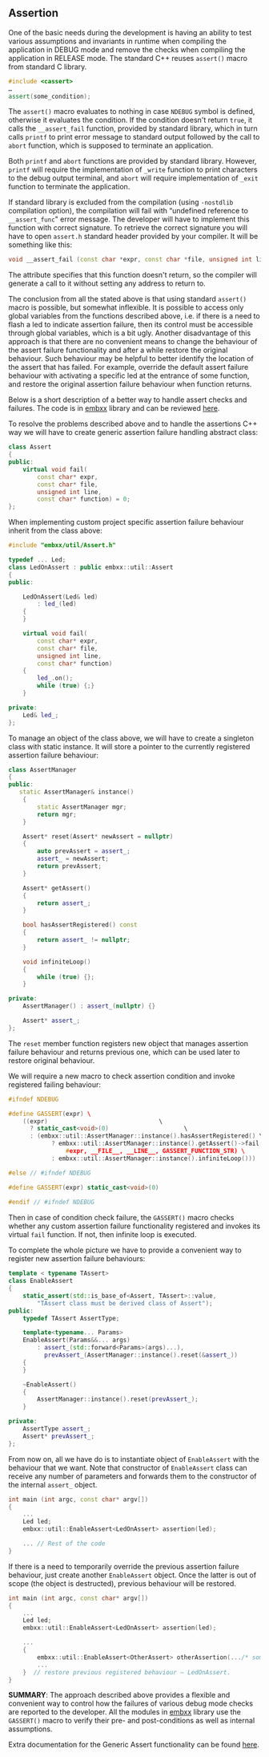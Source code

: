 ## Assertion

One of the basic needs during the development is having an ability to test various assumptions and invariants in runtime when compiling the application in DEBUG mode and remove the checks when compiling the application in RELEASE mode. The standard C++ reuses `assert()` macro from standard C library. 
```cpp
#include <cassert>
…
assert(some_condition);
```

The `assert()` macro evaluates to nothing in case `NDEBUG` symbol is defined, otherwise it evaluates the condition. If the condition doesn't return `true`, it calls the `__assert_fail` function, provided by standard library, which in turn calls `printf` to print error message to standard output followed by the call to `abort` function, which is supposed to terminate an application.

Both `printf` and `abort` functions are provided by standard library. However, `printf` will require the implementation of `_write` function to print characters to the debug output terminal, and `abort` will require implementation of `_exit` function to terminate the application.

If standard library is excluded from the compilation (using `-nostdlib` compilation option), the compilation will fail with “undefined reference to `__assert_func`" error message. The developer will have to implement this function with correct signature. To retrieve the correct signature you will have to open `assert.h` standard header provided by your compiler. It will be something like this:
```cpp
void __assert_fail (const char *expr, const char *file, unsigned int line, const char *function) __attribute__ ((__noreturn__)); 
```

The attribute specifies that this function doesn't return, so the compiler will generate a call to it without setting any address to return to.

The conclusion from all the stated above is that using standard `assert()` macro is possible, but somewhat inflexible. It is possible to access only global variables from the functions described above, i.e. if there is a need to flash a led to indicate assertion failure, then its control must be accessible through global variables, which is a bit ugly. Another disadvantage of this approach is that there are no convenient means to change the behaviour of the assert failure functionality and after a while restore the original behaviour. Such behaviour may be helpful to better identify the location of the assert that has failed. For example, override the default assert failure behaviour with activating a specific led at the entrance of some function, and restore the original assertion failure behaviour when function returns.

Below is a short description of a better way to handle assert checks and failures. The code is in [embxx](https://github.com/arobenko/embxx) library and can be reviewed [here](https://github.com/arobenko/embxx/blob/master/embxx/util/Assert.h).

To resolve the problems described above and to handle the assertions C++ way we will have to create generic assertion failure handling abstract class:
```cpp
class Assert 
{ 
public: 
    virtual void fail( 
        const char* expr, 
        const char* file, 
        unsigned int line, 
        const char* function) = 0; 
}; 
```

When implementing custom project specific assertion failure behaviour inherit from the class above:
```cpp
#include "embxx/util/Assert.h" 

typedef ... Led; 
class LedOnAssert : public embxx::util::Assert 
{ 
public: 

    LedOnAssert(Led& led) 
        : led_(led) 
    { 
    } 

    virtual void fail( 
        const char* expr, 
        const char* file, 
        unsigned int line, 
        const char* function) 
    { 
        led_.on(); 
        while (true) {;} 
    } 

private: 
    Led& led_; 
}; 
```

To manage an object of the class above, we will have to create a singleton class with static instance. It will store a pointer to the currently registered assertion failure behaviour:
```cpp
class AssertManager 
{ 
public: 
   static AssertManager& instance() 
    { 
        static AssertManager mgr; 
        return mgr; 
    } 

    Assert* reset(Assert* newAssert = nullptr) 
    { 
        auto prevAssert = assert_; 
        assert_ = newAssert; 
        return prevAssert; 
    } 

    Assert* getAssert() 
    { 
        return assert_; 
    } 

    bool hasAssertRegistered() const 
    { 
        return assert_ != nullptr; 
    } 

    void infiniteLoop() 
    { 
        while (true) {}; 
    } 

private: 
    AssertManager() : assert_(nullptr) {} 

    Assert* assert_; 
}; 
```

The `reset` member function registers new object that manages assertion failure behaviour and returns previous one, which can be used later to restore original behaviour.

We will require a new macro to check assertion condition and invoke registered failing behaviour:
```cpp
#ifndef NDEBUG 

#define GASSERT(expr) \ 
    ((expr)                               \ 
      ? static_cast<void>(0)                     \ 
      : (embxx::util::AssertManager::instance().hasAssertRegistered() \ 
            ? embxx::util::AssertManager::instance().getAssert()->fail( \ 
                #expr, __FILE__, __LINE__, GASSERT_FUNCTION_STR) \ 
            : embxx::util::AssertManager::instance().infiniteLoop())) 

#else // #ifndef NDEBUG 

#define GASSERT(expr) static_cast<void>(0) 
 
#endif // #ifndef NDEBUG 
```

Then in case of condition check failure, the `GASSERT()` macro checks whether any custom assertion failure functionality registered and invokes its virtual `fail` function. If not, then infinite loop is executed.

To complete the whole picture we have to provide a convenient way to register new assertion failure behaviours: 
```cpp
template < typename TAssert> 
class EnableAssert 
{ 
    static_assert(std::is_base_of<Assert, TAssert>::value, 
        "TAssert class must be derived class of Assert"); 
public: 
    typedef TAssert AssertType; 

    template<typename... Params> 
    EnableAssert(Params&&... args) 
        : assert_(std::forward<Params>(args)...), 
          prevAssert_(AssertManager::instance().reset(&assert_))
    { 
    } 

    ~EnableAssert() 
    { 
        AssertManager::instance().reset(prevAssert_); 
    } 

private: 
    AssertType assert_; 
    Assert* prevAssert_; 
}; 
```

From now on, all we have do is to instantiate object of `EnableAssert` with the behaviour that we want. Note that constructor of `EnableAssert` class can receive any number of parameters and forwards them to the constructor of the internal `assert_` object.
```cpp
int main (int argc, const char* argv[]) 
{ 
    ... 
    Led led; 
    embxx::util::EnableAssert<LedOnAssert> assertion(led); 

    ... // Rest of the code
} 
```

If there is a need to temporarily override the previous assertion failure behaviour, just create another `EnableAssert` object. Once the latter is out of scope (the object is destructed), previous behaviour will be restored.
```cpp
int main (int argc, const char* argv[]) 
{ 
    ... 
    Led led; 
    embxx::util::EnableAssert<LedOnAssert> assertion(led); 

    ... 
    { 
        embxx::util::EnableAssert<OtherAssert> otherAssertion(.../* some params */); 
        ... 
    }  // restore previous registered behaviour – LedOnAssert.
} 
```

**SUMMARY**: The approach described above provides a flexible and convenient way to control how the failures of various debug mode checks are reported to the developer. All the modules in [embxx](https://github.com/arobenko/embxx) library use the `GASSERT()` macro to verify their pre- and post-conditions as well as internal assumptions.

Extra documentation for the Generic Assert functionality can be found [here](https://dl.dropboxusercontent.com/u/46999418/embxx/util_assert_page.html).



